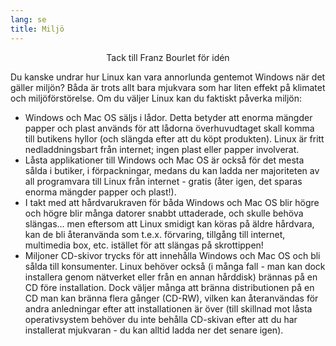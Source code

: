 ```yaml
---
lang: se
title: Miljö
---
```


<p align="center">Tack till Franz Bourlet för idén

Du kanske undrar hur Linux kan vara annorlunda gentemot Windows när det gäller 
miljön? Båda är trots allt bara mjukvara som har liten effekt på klimatet och 
miljöförstörelse. Om du väljer Linux kan du faktiskt påverka miljön:

<ul>

<li>Windows och Mac OS säljs i lådor. Detta betyder att enorma mängder papper och 
plast används för att lådorna överhuvudtaget skall komma till butikens hyllor (och 
slängda efter att du köpt produkten). Linux är fritt nedladdningsbart från internet; 
ingen plast eller papper involverat.</li>

<li>Låsta applikationer till Windows och Mac OS är också för det mesta sålda i butiker, i 
förpackningar, medans du kan ladda ner majoriteten av all programvara till Linux från 
internet - gratis (åter igen, det sparas enorma mängder papper och plast!).</li>

<li>I takt med att hårdvarukraven för båda Windows och Mac OS blir högre och högre blir 
många datorer snabbt uttaderade, och skulle behöva slängas... men eftersom att Linux 
smidigt kan köras på äldre hårdvara, kan de bli återanvända som t.e.x. förvaring, 
tillgång till internet, multimedia box, etc. istället för att slängas på skrottippen!</li>

<li>Miljoner CD-skivor trycks för att innehålla Windows och Mac OS och bli sålda 
till konsumenter. Linux behöver också (i många fall - man kan dock installera genom 
nätverket eller från en annan hårddisk) brännas på en CD före 
installation. Dock väljer många att bränna distributionen på en CD man kan bränna flera 
gånger (CD-RW), vilken kan återanvändas för andra anledningar efter att installationen är 
över (till skillnad mot låsta operativsystem behöver du inte behålla CD-skivan efter att 
du har installerat mjukvaran - du kan alltid ladda ner det senare igen).</li>

</ul>




